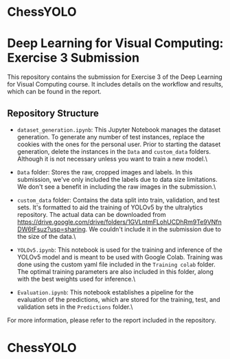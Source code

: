  # ChessYOLO
 # Deep Learning for Visual Computing: Exercise 3 Submission

This repository contains the submission for Exercise 3 of the Deep Learning for Visual Computing course. It includes details on the workflow and results, which can be found in the report.

## Repository Structure

- `dataset_generation.ipynb`: This Jupyter Notebook manages the dataset generation. To generate any number of test instances, replace the cookies with the ones for the personal user. Prior to starting the dataset generation, delete the instances in the `Data` and `custom_data` folders. Although it is not necessary unless you want to train a new model.\

- `Data` folder: Stores the raw, cropped images and labels. In this submission, we've only included the labels due to data size limitations. We don't see a benefit in including the raw images in the submission.\

- `custom_data` folder: Contains the data split into train, validation, and test sets. It's formatted to aid the training of YOLOv5 by the ultralytics repository. The actual data can be downloaded from https://drive.google.com/drive/folders/1GVLntmFLohUCDhRm9Te9VNfnDW6tFsuz?usp=sharing. We couldn't include it in the submission due to the size of the data.\

- `YOLOv5.ipynb`: This notebook is used for the training and inference of the YOLOv5 model and is meant to be used with Google Colab. Training was done using the custom yaml file included in the `Training colab` folder. The optimal training parameters are also included in this folder, along with the best weights used for inference.\

- `Evaluation.ipynb`: This notebook establishes a pipeline for the evaluation of the predictions, which are stored for the training, test, and validation sets in the `Predictions` folder.\

For more information, please refer to the report included in the repository.

# ChessYOLO
